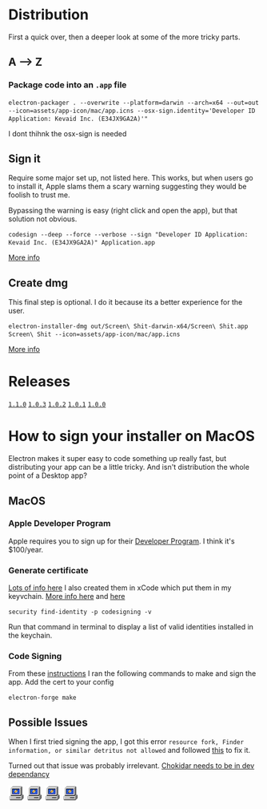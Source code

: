 # Distribution

First a quick over, then a deeper look at some of the more tricky parts.

## A --> Z


### Package code into an `.app` file


```
electron-packager . --overwrite --platform=darwin --arch=x64 --out=out --icon=assets/app-icon/mac/app.icns --osx-sign.identity='Developer ID Application: Kevaid Inc. (E34JX9GA2A)'"
```

I dont thihnk the osx-sign is needed

## Sign it
Require some major set up, not listed here. This works, but when users go to install it, Apple slams them a scary warning suggesting they would be foolish to trust me.

Bypassing the warning is easy (right click and open the app), but that solution not obvious.

```
codesign --deep --force --verbose --sign "Developer ID Application: Kevaid Inc. (E34JX9GA2A)" Application.app
```
[More info](https://pracucci.com/atom-electron-signing-mac-app.html)

## Create dmg
This final step is optional. I do it because its a better experience for the user.

```
electron-installer-dmg out/Screen\ Shit-darwin-x64/Screen\ Shit.app Screen\ Shit --icon=assets/app-icon/mac/app.icns
```
[More info](https://www.christianengvall.se/dmg-installer-electron-app/)

# Releases

[`1.1.0`](https://github.com/kevando/screenshit/releases/tag/v1.1)
[`1.0.3`](https://github.com/kevando/screenshit/releases/tag/v1.0.2)
[`1.0.2`](https://github.com/kevando/screenshit/releases/tag/v1.0.2)
[`1.0.1`](https://github.com/kevando/screenshit/releases/tag/v1.0.1)
[`1.0.0`](https://github.com/kevando/screenshit/releases/tag/v1.0.1)






# How to sign your installer on MacOS
Electron makes it super easy to code something up really fast, but distributing your app can be a little tricky. And isn't distribution the whole point of a Desktop app?

## MacOS

### Apple Developer Program
Apple requires you to sign up for their [Developer Program](https://developer.apple.com). I think it's $100/year.

### Generate certificate
[Lots of info here](https://electronjs.org/docs/tutorial/code-signing#signing-macos-builds) I also created them in xCode which put them in my keyvchain. [More info here](https://developer.apple.com/developer-id/) and [here](https://github.com/electron-userland/electron-osx-sign/wiki/1.-Getting-Started#certificates)


```
security find-identity -p codesigning -v
```

Run that command in terminal to display a list of valid identities installed in the keychain.

### Code Signing

From these [instructions](https://github.com/electron-userland/electron-osx-sign/wiki/1.-Getting-Started) I ran the following commands to make and sign the app. Add the cert to your config

```
electron-forge make
```


## Possible Issues
When I first tried signing the app, I got this error `resource fork, Finder information, or similar detritus not allowed` and followed [this](https://stackoverflow.com/questions/39652867/code-sign-error-in-macos-high-sierra-xcode-resource-fork-finder-information) to fix it.

Turned out that issue was probably irrelevant. [Chokidar needs to be in dev dependancy](https://github.com/paulmillr/chokidar/issues/618)




![Logo](/assets/app-icon/png/32x32.png)
![Logo](/assets/app-icon/png/32x32.png)
![Logo](/assets/app-icon/png/32x32.png)
![Logo](/assets/app-icon/png/32x32.png)
